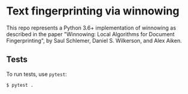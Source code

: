 # Text fingerprinting via winnowing

This repo represents a Python 3.6+ implementation of winnowing
as described in the paper "Winnowing: Local Algorithms for Document Fingerprinting",
by Saul Schlemer, Daniel S. Wilkerson, and Alex Aiken.

## Tests

To run tests, use `pytest`:

```shell
$ pytest .
```
